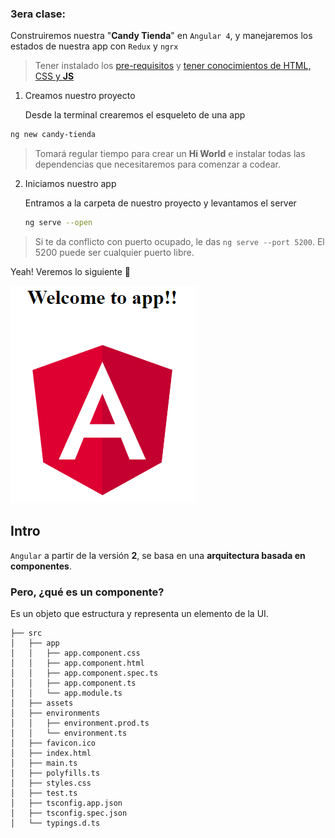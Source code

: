 ### 3era clase:
Construiremos nuestra "**Candy Tienda**" en `Angular 4`, y manejaremos los estados de nuestra app con `Redux` y `ngrx`
> Tener instalado los [pre-requisitos][readmeMain] y [tener conocimientos de HTML, CSS y **JS**][readmeMain]

1. Creamos nuestro proyecto

	Desde la terminal crearemos el esqueleto de una app


```sh
ng new candy-tienda
```

> Tomará regular tiempo para crear un **Hi World** e instalar todas las dependencias que necesitaremos para comenzar a codear.

2. Iniciamos nuestro app

	Entramos a la carpeta de nuestro proyecto y levantamos el server

	```sh
	ng serve --open
	```

> Si te da conflicto con puerto ocupado, le das `ng serve --port 5200`. El 5200 puede ser cualquier puerto libre.

Yeah! Veremos lo siguiente 🎉

![Hi Angular][ng-hi]

## Intro
`Angular` a partir de la versión **2**, se basa en una **arquitectura basada en componentes**.

### Pero, ¿qué es un componente?

Es un objeto que estructura y representa un elemento de la UI.

```
├── src
│   ├── app
│   │   ├── app.component.css
│   │   ├── app.component.html
│   │   ├── app.component.spec.ts
│   │   ├── app.component.ts
│   │   └── app.module.ts
│   ├── assets
│   ├── environments
│   │   ├── environment.prod.ts
│   │   └── environment.ts
│   ├── favicon.ico
│   ├── index.html
│   ├── main.ts
│   ├── polyfills.ts
│   ├── styles.css
│   ├── test.ts
│   ├── tsconfig.app.json
│   ├── tsconfig.spec.json
│   └── typings.d.ts

```

[readmeMain]: <README.md>
[ng-hi]: imgs/ng-hi.png